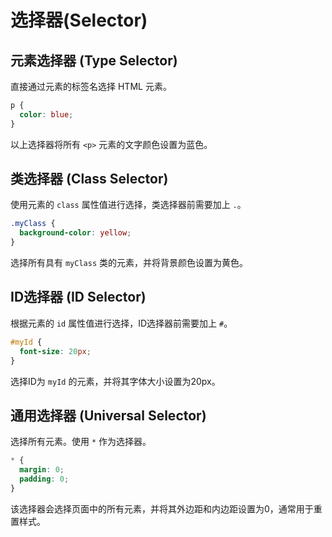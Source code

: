 # 选择器(Selector)
 ## 元素选择器 (Type Selector)
   直接通过元素的标签名选择 HTML 元素。
   ```css
   p {
     color: blue;
   }
   ```
   以上选择器将所有 `<p>` 元素的文字颜色设置为蓝色。

## 类选择器 (Class Selector)  
   使用元素的 `class` 属性值进行选择，类选择器前需要加上 `.`。
   ```css
   .myClass {
     background-color: yellow;
   }
   ```
   选择所有具有 `myClass` 类的元素，并将背景颜色设置为黄色。

## ID选择器 (ID Selector)  
   根据元素的 `id` 属性值进行选择，ID选择器前需要加上 `#`。
   ```css
   #myId {
     font-size: 20px;
   }
   ```
   选择ID为 `myId` 的元素，并将其字体大小设置为20px。

## 通用选择器 (Universal Selector)  
   选择所有元素。使用 `*` 作为选择器。
   ```css
   * {
     margin: 0;
     padding: 0;
   }
   ```
   该选择器会选择页面中的所有元素，并将其外边距和内边距设置为0，通常用于重置样式。


